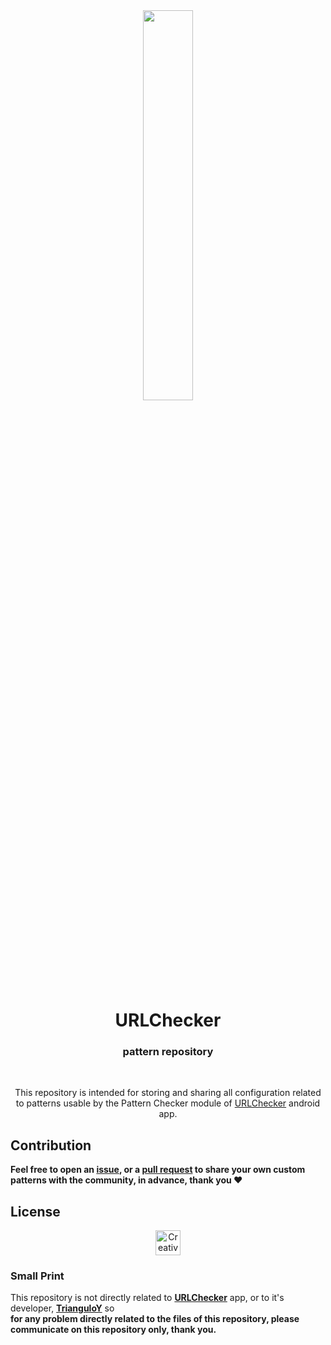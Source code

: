 <!-- ---------- Header ---------- -->
<div align="center">

<img src="https://user-images.githubusercontent.com/36798218/196714411-4683c05e-ebaa-43a0-a08f-d41f8e00a087.png" width=40%>
<!-- Original image from https://korben.info/app/uploads/2020/09/korben20200417144706-524.jpg -->

# URLChecker
### pattern repository
</div>

<br>
<!-- ---------- Description ---------- -->
<div align="center">

This repository is intended for storing and sharing all configuration related  
to patterns usable by the Pattern Checker module of [URLChecker](https://github.com/TrianguloY/UrlChecker) android app.

</div>

<!-- ---------- Contribution ---------- -->
## Contribution

**Feel free to open an [**issue**](https://github.com/Raj9039852537/urlChecker-patternchecker-config/issues/new), or a [**pull request**](https://help.github.com/articles/about-pull-requests/) to share your own custom patterns with the community, in advance, thank you :heart:**

<!-- ---------- License ---------- -->

## License

<div align="center">

[<img src="https://mirrors.creativecommons.org/presskit/buttons/88x31/png/by.png"
alt="Creative Commons Attribution 4.0 International"
height="40">](http://creativecommons.org/licenses/by/4.0/)

</div>

<!-- ---------- Small Print ---------- -->
### Small Print

This repository is not directly related to [**URLChecker**](https://github.com/TrianguloY/UrlChecker) app, or to it's developer, [**TrianguloY**](https://github.com/TrianguloY) so \
**for any problem directly related to the files of this repository, please communicate on this repository only, thank you.**
